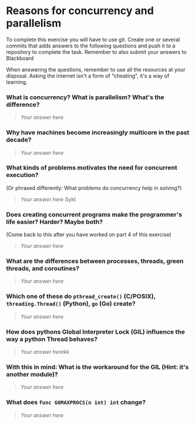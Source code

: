 # Reasons for concurrency and parallelism


To complete this exercise you will have to use git. Create one or several commits that adds answers to the following questions and push it to a repository to complete the task. Remember to also submit your answers to Blackboard

When answering the questions, remember to use all the resources at your disposal. Asking the internet isn't a form of "cheating", it's a way of learning.

 ### What is concurrency? What is parallelism? What's the difference?
 > *Your answer here*
 
 ### Why have machines become increasingly multicore in the past decade?
 > *Your answer here*
 
 ### What kinds of problems motivates the need for concurrent execution?
 (Or phrased differently: What problems do concurrency help in solving?)
 > *Your answer here* Sykt
 
 ### Does creating concurrent programs make the programmer's life easier? Harder? Maybe both?
 (Come back to this after you have worked on part 4 of this exercise)
 > *Your answer here*
 
 ### What are the differences between processes, threads, green threads, and coroutines?
 > *Your answer here*
 
 ### Which one of these do `pthread_create()` (C/POSIX), `threading.Thread()` (Python), `go` (Go) create?
 > *Your answer here*
 
 ### How does pythons Global Interpreter Lock (GIL) influence the way a python Thread behaves?
 > *Your answer here*kk
 
 ### With this in mind: What is the workaround for the GIL (Hint: it's another module)?
 > *Your answer here*
 
 ### What does `func GOMAXPROCS(n int) int` change? 
 > *Your answer here*
